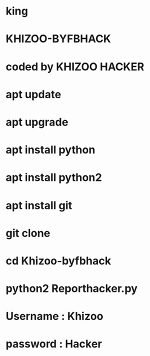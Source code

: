 # king
# KHIZOO-BYFBHACK

# coded by KHIZOO HACKER 
# apt update
# apt upgrade
# apt install python
# apt install python2
# apt install git
# git clone 
# cd Khizoo-byfbhack
# python2 Reporthacker.py
# Username : Khizoo
# password : Hacker
